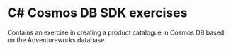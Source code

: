 # C# Cosmos DB SDK exercises
Contains an exercise in creating a product catalogue in Cosmos DB based on the Adventureworks database.
